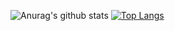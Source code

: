 ![Anurag's github stats](https://github-readme-stats.vercel.app/api?username=Tipsy-North&show_icons=true&theme=prussian)
[![Top Langs](https://github-readme-stats.vercel.app/api/top-langs/?username=anuraghazra&layout=compact&theme=prussian)](https://github.com/Tipsy-North/github-readme-stats)
